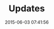 ---
layout: post-index
permalink: /updates/index.html
title: "Updates"
tags: [stories, books, ebooks, blog]
date: 2015-06-03 07:41:56
---